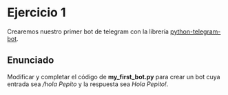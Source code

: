 # Ejercicio 1
Crearemos nuestro primer bot de telegram con la librería [python-telegram-bot](https://python-telegram-bot.org/).

## Enunciado
Modificar y completar el código de **my_first_bot.py** para crear un bot cuya entrada sea */hola Pepito* y la respuesta sea *Hola Pepito!*.

